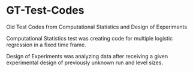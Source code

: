 # GT-Test-Codes
Old Test Codes from Computational Statistics and Design of Experiments

Computational Statistics test was creating code for multiple logistic regression in a fixed time frame.

Design of Experiments was analyzing data after receiving a given experimental design of previously unknown run and level sizes.
